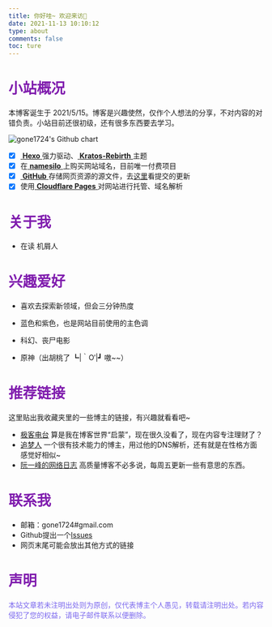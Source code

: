 ```yaml
---
title: 你好哇~ 欢迎来访🥳
date: 2021-11-13 10:10:12
type: about
comments: false
toc: ture
---
```


# <font color=#801dae>小站概况</font>

本博客诞生于 2021/5/15。博客是兴趣使然，仅作个人想法的分享，不对内容的对错负责。小站目前还很初级，还有很多东西要去学习。

![gone1724's Github chart](http://ghchart.rshah.org/9370db/gone1724 "这个图片可以动态展示博客在GitHub上的提交日期")


- [x] [ **Hexo** ](https://hexo.io)强力驱动、[ **Kratos-Rebirth** ](https://github.com/Candinya/Kratos-Rebirth)主题
- [x] 在[ **namesilo** ](https://www.namesilo.com/)上购买网站域名，目前唯一付费项目
- [x] [ **GitHub** ](https://github.com/gone1724) 存储网页资源的源文件，去[这里](https://github.com/gone1724/hexo/commits/master)看提交的更新
- [x] 使用[ **Cloudflare Pages** ](https://pages.cloudflare.com/)对网站进行托管、域名解析

# <font color=#801dae>关于我</font>

- 在读 机屑人

# <font color=#801dae>兴趣爱好</font>

- 喜欢去探索新领域，但会三分钟热度

- 蓝色和紫色，也是网站目前使用的主色调

- 科幻、丧尸电影

- 原神（出胡桃了  ┗|｀O′|┛ 嗷~~）

  

# <font color=#801dae>推荐链接</font>

这里贴出我收藏夹里的一些博主的链接，有兴趣就看看吧~

- [极客电台](http://geek.wasai.org) 算是我在博客世界“启蒙”，现在很久没看了，现在内容专注理财了？
- [追梦人](https://dream.ren/about.html) 一个很有技术能力的博主，用过他的DNS解析，还有就是在性格方面感觉好相似~
- [阮一峰的网络日志](https://www.ruanyifeng.com/blog/) 高质量博客不必多说，每周五更新一些有意思的东西。

# <font color=#801dae>联系我</font>

- 邮箱：gone1724#gmail.com
- Github提出一个[Issues](https://github.com/gone1724/gone1724.github.io/issues)
- 网页末尾可能会放出其他方式的链接

# <font color=#801dae>声明</font>
<font color=#7B68EE>本站文章若未注明出处则为原创，仅代表博主个人愚见，转载请注明出处。若内容侵犯了您的权益，请电子邮件联系以便删除。</font>
